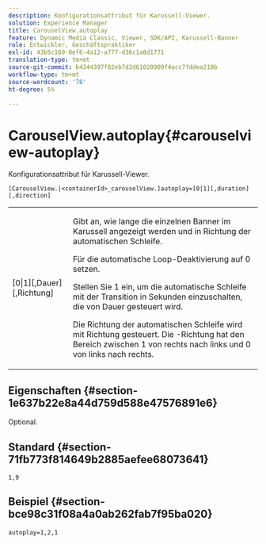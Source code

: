 ```yaml
---
description: Konfigurationsattribut für Karussell-Viewer.
solution: Experience Manager
title: CarouselView.autoplay
feature: Dynamic Media Classic, Viewer, SDK/API, Karussell-Banner
role: Entwickler, Geschäftspraktiker
exl-id: 43b5c169-0ef6-4a12-a777-d36c1a8d1771
translation-type: tm+mt
source-git-commit: b4344397f82eb7d2d61020909f4acc7fddea210b
workflow-type: tm+mt
source-wordcount: '78'
ht-degree: 5%

---
```


# CarouselView.autoplay{#carouselview-autoplay}

Konfigurationsattribut für Karussell-Viewer.

`[CarouselView.|<containerId>_carouselView.]autoplay=[0|1][,duration][,direction]`

<table id="table_441553CD34C94A58A9D7CBF772DEDDB6"> 
 <tbody> 
  <tr> 
   <td colname="col1"> <p> <span class="codeph">[0|1][,Dauer][,Richtung]</span> </p> </td> 
   <td colname="col2"> <p> Gibt an, wie lange die einzelnen Banner im Karussell angezeigt werden und in Richtung der automatischen Schleife. </p> <p>Für die automatische Loop-Deaktivierung auf <span class="codeph"> 0</span> setzen. </p> <p>Stellen Sie <span class="codeph"> 1</span> ein, um die automatische Schleife mit der Transition in Sekunden einzuschalten, die von <span class="codeph"> Dauer</span> gesteuert wird. </p> <p>Die Richtung der automatischen Schleife wird mit <span class="codeph"> Richtung</span> gesteuert. Die <span class="codeph">-Richtung</span> hat den Bereich zwischen <span class="codeph"> 1</span> von rechts nach links und <span class="codeph"> 0</span> von links nach rechts. </p> </td> 
  </tr> 
 </tbody> 
</table>

## Eigenschaften {#section-1e637b22e8a44d759d588e47576891e6}

Optional.

## Standard {#section-71fb773f814649b2885aefee68073641}

`1,9`

## Beispiel {#section-bce98c31f08a4a0ab262fab7f95ba020}

```
autoplay=1,2,1
```
